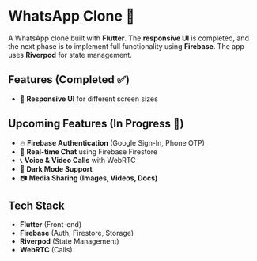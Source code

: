 # WhatsApp Clone 🚀  

A WhatsApp clone built with **Flutter**. The **responsive UI** is completed, and the next phase is to implement full functionality using **Firebase**. The app uses **Riverpod** for state management.  

## Features (Completed ✅)  
- 📱 **Responsive UI** for different screen sizes  

## Upcoming Features (In Progress 🚧)  
- 🔥 **Firebase Authentication** (Google Sign-In, Phone OTP)  
- 💬 **Real-time Chat** using Firebase Firestore  
- 📞 **Voice & Video Calls** with WebRTC  
- 🌙 **Dark Mode Support**  
- 📷 **Media Sharing (Images, Videos, Docs)**  

## Tech Stack  
- **Flutter** (Front-end)  
- **Firebase** (Auth, Firestore, Storage)  
- **Riverpod** (State Management)  
- **WebRTC** (Calls)  

